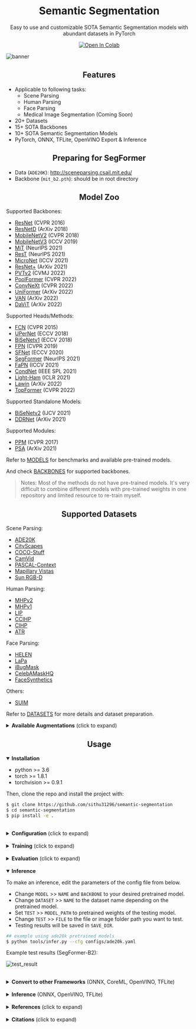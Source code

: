 # <div align="center">Semantic Segmentation</div>

<div align="center">
<p>Easy to use and customizable SOTA Semantic Segmentation models with abundant datasets in PyTorch</p>

<a href="https://colab.research.google.com/github/sithu31296/semantic-segmentation/blob/main/notebooks/tutorial.ipynb"><img src="https://colab.research.google.com/assets/colab-badge.svg" alt="Open In Colab"></a>
</div>

![banner](assests/banner.jpg)

## <div align="center">Features</div>

* Applicable to following tasks:
  * Scene Parsing
  * Human Parsing
  * Face Parsing
  * Medical Image Segmentation (Coming Soon)
* 20+ Datasets
* 15+ SOTA Backbones
* 10+ SOTA Semantic Segmentation Models
* PyTorch, ONNX, TFLite, OpenVINO Export & Inference 

</div>

## <div align="center">Preparing for SegFormer</div> 
- Data (`ADE20K`): http://sceneparsing.csail.mit.edu/
- Backbone (`mit_b2.pth`): should be in root directory

## <div align="center">Model Zoo</div>

Supported Backbones:
* [ResNet](https://arxiv.org/abs/1512.03385) (CVPR 2016)
* [ResNetD](https://arxiv.org/abs/1812.01187) (ArXiv 2018)
* [MobileNetV2](https://arxiv.org/abs/1801.04381) (CVPR 2018)
* [MobileNetV3](https://arxiv.org/abs/1905.02244) (ICCV 2019)
* [MiT](https://arxiv.org/abs/2105.15203v2) (NeurIPS 2021)
* [ResT](https://arxiv.org/abs/2105.13677v3) (NeurIPS 2021)
* [MicroNet](https://arxiv.org/abs/2108.05894) (ICCV 2021)
* [ResNet+](https://arxiv.org/abs/2110.00476) (ArXiv 2021)
* [PVTv2](https://arxiv.org/abs/2106.13797) (CVMJ 2022)
* [PoolFormer](https://arxiv.org/abs/2111.11418) (CVPR 2022)
* [ConvNeXt](https://arxiv.org/abs/2201.03545) (CVPR 2022)
* [UniFormer](https://arxiv.org/abs/2201.09450) (ArXiv 2022)
* [VAN](https://arxiv.org/abs/2202.09741) (ArXiv 2022)
* [DaViT](https://arxiv.org/abs/2204.03645) (ArXiv 2022)

Supported Heads/Methods:
* [FCN](https://arxiv.org/abs/1411.4038) (CVPR 2015)
* [UPerNet](https://arxiv.org/abs/1807.10221) (ECCV 2018)
* [BiSeNetv1](https://arxiv.org/abs/1808.00897) (ECCV 2018)
* [FPN](https://arxiv.org/abs/1901.02446) (CVPR 2019)
* [SFNet](https://arxiv.org/abs/2002.10120) (ECCV 2020)
* [SegFormer](https://arxiv.org/abs/2105.15203v2) (NeurIPS 2021)
* [FaPN](https://arxiv.org/abs/2108.07058) (ICCV 2021)
* [CondNet](https://arxiv.org/abs/2109.10322) (IEEE SPL 2021)
* [Light-Ham](https://openreview.net/forum?id=1FvkSpWosOl) (ICLR 2021)
* [Lawin](https://arxiv.org/abs/2201.01615) (ArXiv 2022)
* [TopFormer](https://arxiv.org/abs/2204.05525) (CVPR 2022)

Supported Standalone Models:
* [BiSeNetv2](https://arxiv.org/abs/2004.02147v1) (IJCV 2021)
* [DDRNet](https://arxiv.org/abs/2101.06085) (ArXiv 2021)

Supported Modules:
* [PPM](https://arxiv.org/abs/1612.01105) (CVPR 2017)
* [PSA](https://arxiv.org/abs/2107.00782) (ArXiv 2021)

Refer to [MODELS](./docs/MODELS.md) for benchmarks and available pre-trained models.

And check [BACKBONES](./docs/BACKBONES.md) for supported backbones.

> Notes: Most of the methods do not have pre-trained models. It's very difficult to combine different models with pre-trained weights in one repository and limited resource to re-train myself.

## <div align="center">Supported Datasets</div>

Scene Parsing:
* [ADE20K](http://sceneparsing.csail.mit.edu/)
* [CityScapes](https://www.cityscapes-dataset.com/)
* [COCO-Stuff](https://github.com/nightrome/cocostuff)
* [CamVid](http://mi.eng.cam.ac.uk/research/projects/VideoRec/CamVid/)
* [PASCAL-Context](https://cs.stanford.edu/~roozbeh/pascal-context/)
* [Mapillary Vistas](https://www.mapillary.com/dataset/vistas)
* [Sun RGB-D](https://rgbd.cs.princeton.edu/)

Human Parsing:
* [MHPv2](https://lv-mhp.github.io/)
* [MHPv1](https://lv-mhp.github.io/)
* [LIP](http://sysu-hcp.net/lip/index.php)
* [CCIHP](https://kalisteo.cea.fr/wp-content/uploads/2021/09/README.html)
* [CIHP](http://sysu-hcp.net/lip/index.php)
* [ATR](https://github.com/lemondan/HumanParsing-Dataset)

Face Parsing:
* [HELEN](https://www.sifeiliu.net/face-parsing)
* [LaPa](https://github.com/JDAI-CV/lapa-dataset)
* [iBugMask](https://github.com/hhj1897/face_parsing)
* [CelebAMaskHQ](https://github.com/switchablenorms/CelebAMask-HQ)
* [FaceSynthetics](https://github.com/microsoft/FaceSynthetics)

Others:
* [SUIM](http://irvlab.cs.umn.edu/resources/suim-dataset)

Refer to [DATASETS](./docs/DATASETS.md) for more details and dataset preparation.

<details>
  <summary><strong>Available Augmentations</strong> (click to expand)</summary>

Check the notebook [here](./notebooks/aug_test.ipynb) to test the augmentation effects.

Pixel-level Transforms:
* ColorJitter (Brightness, Contrast, Saturation, Hue)
* Gamma, Sharpness, AutoContrast, Equalize, Posterize
* GaussianBlur, Grayscale

Spatial-level Transforms:
* Affine, RandomRotation
* HorizontalFlip, VerticalFlip
* CenterCrop, RandomCrop
* Pad, ResizePad, Resize
* RandomResizedCrop

</details>

## <div align="center">Usage</div>

<details open>
  <summary><strong>Installation</strong></summary>

* python >= 3.6
* torch >= 1.8.1
* torchvision >= 0.9.1

Then, clone the repo and install the project with:

```bash
$ git clone https://github.com/sithu31296/semantic-segmentation
$ cd semantic-segmentation
$ pip install -e .
```

</details>

<br>
<details>
  <summary><strong>Configuration</strong> (click to expand)</summary>

Create a configuration file in `configs`. Sample configuration for ADE20K dataset can be found [here](configs/ade20k.yaml). Then edit the fields you think if it is needed. This configuration file is needed for all of training, evaluation and prediction scripts.

</details>

<br>
<details>
  <summary><strong>Training</strong> (click to expand)</summary>

To train with a single GPU:

```bash
$ python tools/train.py --cfg configs/CONFIG_FILE.yaml
```

To train with multiple gpus, set `DDP` field in config file to `true` and run as follows:

```bash
$ python -m torch.distributed.launch --nproc_per_node=2 --use_env tools/train.py --cfg configs/<CONFIG_FILE_NAME>.yaml
```

</details>

<br>
<details>
  <summary><strong>Evaluation</strong> (click to expand)</summary>

Make sure to set `MODEL_PATH` of the configuration file to your trained model directory.

```bash
$ python tools/val.py --cfg configs/<CONFIG_FILE_NAME>.yaml
```

To evaluate with multi-scale and flip, change `ENABLE` field in `MSF` to `true` and run the same command as above.

</details>

<br>
<details open>
  <summary><strong>Inference</strong></summary>

To make an inference, edit the parameters of the config file from below.
* Change `MODEL` >> `NAME` and `BACKBONE` to your desired pretrained model.
* Change `DATASET` >> `NAME` to the dataset name depending on the pretrained model.
* Set `TEST` >> `MODEL_PATH` to pretrained weights of the testing model.
* Change `TEST` >> `FILE` to the file or image folder path you want to test.
* Testing results will be saved in `SAVE_DIR`.

```bash
## example using ade20k pretrained models
$ python tools/infer.py --cfg configs/ade20k.yaml
```

Example test results (SegFormer-B2):

![test_result](./assests/infer_result.png)

</details>

<br>
<details>
  <summary><strong>Convert to other Frameworks</strong> (ONNX, CoreML, OpenVINO, TFLite)</summary>

To convert to ONNX and CoreML, run:

```bash
$ python tools/export.py --cfg configs/<CONFIG_FILE_NAME>.yaml
```

To convert to OpenVINO and TFLite, see [torch_optimize](https://github.com/sithu31296/torch_optimize).

</details>

<br>
<details>
  <summary><strong>Inference</strong> (ONNX, OpenVINO, TFLite)</summary>

```bash
## ONNX Inference
$ python scripts/onnx_infer.py --model <ONNX_MODEL_PATH> --img-path <TEST_IMAGE_PATH>

## OpenVINO Inference
$ python scripts/openvino_infer.py --model <OpenVINO_MODEL_PATH> --img-path <TEST_IMAGE_PATH>

## TFLite Inference
$ python scripts/tflite_infer.py --model <TFLite_MODEL_PATH> --img-path <TEST_IMAGE_PATH>
```

</details>

<br>
<details>
  <summary><strong>References</strong> (click to expand)</summary>

* https://github.com/CoinCheung/BiSeNet
* https://github.com/open-mmlab/mmsegmentation
* https://github.com/rwightman/pytorch-image-models

</details>

<br>
<details>
  <summary><strong>Citations</strong> (click to expand)</summary>

```
@article{xie2021segformer,
  title={SegFormer: Simple and Efficient Design for Semantic Segmentation with Transformers},
  author={Xie, Enze and Wang, Wenhai and Yu, Zhiding and Anandkumar, Anima and Alvarez, Jose M and Luo, Ping},
  journal={arXiv preprint arXiv:2105.15203},
  year={2021}
}

@misc{xiao2018unified,
  title={Unified Perceptual Parsing for Scene Understanding}, 
  author={Tete Xiao and Yingcheng Liu and Bolei Zhou and Yuning Jiang and Jian Sun},
  year={2018},
  eprint={1807.10221},
  archivePrefix={arXiv},
  primaryClass={cs.CV}
}

@article{hong2021deep,
  title={Deep Dual-resolution Networks for Real-time and Accurate Semantic Segmentation of Road Scenes},
  author={Hong, Yuanduo and Pan, Huihui and Sun, Weichao and Jia, Yisong},
  journal={arXiv preprint arXiv:2101.06085},
  year={2021}
}

@misc{zhang2021rest,
  title={ResT: An Efficient Transformer for Visual Recognition}, 
  author={Qinglong Zhang and Yubin Yang},
  year={2021},
  eprint={2105.13677},
  archivePrefix={arXiv},
  primaryClass={cs.CV}
}

@misc{huang2021fapn,
  title={FaPN: Feature-aligned Pyramid Network for Dense Image Prediction}, 
  author={Shihua Huang and Zhichao Lu and Ran Cheng and Cheng He},
  year={2021},
  eprint={2108.07058},
  archivePrefix={arXiv},
  primaryClass={cs.CV}
}

@misc{wang2021pvtv2,
  title={PVTv2: Improved Baselines with Pyramid Vision Transformer}, 
  author={Wenhai Wang and Enze Xie and Xiang Li and Deng-Ping Fan and Kaitao Song and Ding Liang and Tong Lu and Ping Luo and Ling Shao},
  year={2021},
  eprint={2106.13797},
  archivePrefix={arXiv},
  primaryClass={cs.CV}
}

@article{Liu2021PSA,
  title={Polarized Self-Attention: Towards High-quality Pixel-wise Regression},
  author={Huajun Liu and Fuqiang Liu and Xinyi Fan and Dong Huang},
  journal={Arxiv Pre-Print arXiv:2107.00782 },
  year={2021}
}

@misc{chao2019hardnet,
  title={HarDNet: A Low Memory Traffic Network}, 
  author={Ping Chao and Chao-Yang Kao and Yu-Shan Ruan and Chien-Hsiang Huang and Youn-Long Lin},
  year={2019},
  eprint={1909.00948},
  archivePrefix={arXiv},
  primaryClass={cs.CV}
}

@inproceedings{sfnet,
  title={Semantic Flow for Fast and Accurate Scene Parsing},
  author={Li, Xiangtai and You, Ansheng and Zhu, Zhen and Zhao, Houlong and Yang, Maoke and Yang, Kuiyuan and Tong, Yunhai},
  booktitle={ECCV},
  year={2020}
}

@article{Li2020SRNet,
  title={Towards Efficient Scene Understanding via Squeeze Reasoning},
  author={Xiangtai Li and Xia Li and Ansheng You and Li Zhang and Guang-Liang Cheng and Kuiyuan Yang and Y. Tong and Zhouchen Lin},
  journal={ArXiv},
  year={2020},
  volume={abs/2011.03308}
}

@ARTICLE{Yucondnet21,
  author={Yu, Changqian and Shao, Yuanjie and Gao, Changxin and Sang, Nong},
  journal={IEEE Signal Processing Letters}, 
  title={CondNet: Conditional Classifier for Scene Segmentation}, 
  year={2021},
  volume={28},
  number={},
  pages={758-762},
  doi={10.1109/LSP.2021.3070472}
}

@misc{yan2022lawin,
  title={Lawin Transformer: Improving Semantic Segmentation Transformer with Multi-Scale Representations via Large Window Attention}, 
  author={Haotian Yan and Chuang Zhang and Ming Wu},
  year={2022},
  eprint={2201.01615},
  archivePrefix={arXiv},
  primaryClass={cs.CV}
}

@misc{yu2021metaformer,
  title={MetaFormer is Actually What You Need for Vision}, 
  author={Weihao Yu and Mi Luo and Pan Zhou and Chenyang Si and Yichen Zhou and Xinchao Wang and Jiashi Feng and Shuicheng Yan},
  year={2021},
  eprint={2111.11418},
  archivePrefix={arXiv},
  primaryClass={cs.CV}
}

@misc{wightman2021resnet,
  title={ResNet strikes back: An improved training procedure in timm}, 
  author={Ross Wightman and Hugo Touvron and Hervé Jégou},
  year={2021},
  eprint={2110.00476},
  archivePrefix={arXiv},
  primaryClass={cs.CV}
}

@misc{liu2022convnet,
  title={A ConvNet for the 2020s}, 
  author={Zhuang Liu and Hanzi Mao and Chao-Yuan Wu and Christoph Feichtenhofer and Trevor Darrell and Saining Xie},
  year={2022},
  eprint={2201.03545},
  archivePrefix={arXiv},
  primaryClass={cs.CV}
}

@misc{li2022uniformer,
  title={UniFormer: Unifying Convolution and Self-attention for Visual Recognition}, 
  author={Kunchang Li and Yali Wang and Junhao Zhang and Peng Gao and Guanglu Song and Yu Liu and Hongsheng Li and Yu Qiao},
  year={2022},
  eprint={2201.09450},
  archivePrefix={arXiv},
  primaryClass={cs.CV}
}

```

</details>